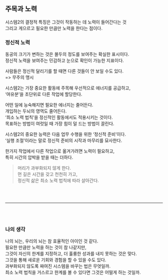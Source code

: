 ## 주목과 노력
시스템2의 결정적 특징은 그것이 작동하는 데 노력이 들어간다는 것<br>
그리고 게으르고 필요한 만큼만 노력을 한다는 점이다.<br>

### 정신적 노력

동공의 크기가 변하는 것은 몰두의 정도를 보여주는 확실한 표시이다.<br>
정신적 노력을 보여주는 민감하고 눈으로 확인이 가능한 지표이다.<br>

사람들은 정신적 달리기를 할 때면 다른 것들이 안 보일 수도 있다.<br>
=> 무주의 맹시<br>

시스템2는 가장 중요한 활동에 주목해 우선적으로 에너지를 공급하고,<br>
‘여유분’을 초단위로 다른 작업에 할당한다.<br>

어떤 일에 능숙해지면 필요한 에너지는 줄어든다.<br>
개입하는 두뇌의 영역도 줄어든다.<br>
‘최소 노력 법칙’을 정신적인 활동에서도 적용시키는 것이다.<br>
목표하는 방법이 여럿일 때 가장 힘이 덜 드는 방법이 끌린다.<br>

시스템2의 중요한 능력은 다음 업무 수행을 위한 ‘정신적 준비’이다.<br>
‘실행 조절’이라는 말로 정신적 준비의 시작과 마무리를 묘사한다.<br>

한가지 작업에서 다른 작업으로 옮겨가려면 노력이 필요하고,<br>
특히 시간의 압박을 받을 때는 더하다.<br>

> 머리가 과부화되지 않게 한다.<br>
> 먼 길은 시간을 갖고 천천히 가고,<br>
> 정신적 삶은 최소 노력 법칙에 따라 살아간다.

<br>
<br>

___

<br>
<br>

### 나의 생각

나의 뇌는, 우리의 뇌는 참 효율적인 아이인 것 같다.<br>
필요한 만큼만 노력을 하는 것이 참 나같지만,<br>
그것이 자신의 한계를 지정하고, 더 훌륭한 성과를 내지 못하는 것은 맞다.<br>
그것을 통해 새로운 기회와 경험을 할 수 있을 수도 있다.<br>
과부화되지 않도록 짜여진 시스템을 바꾸는 법은 무엇일까.<br>
최소 노력 법칙을 거스르고 한계를 볼 수 있다면 그것은 어떨게 하는 것일까.


